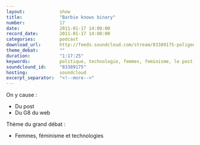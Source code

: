 ```yaml
---
layout:             show
title:              "Barbie knows binary"
number:             17
date:               2011-01-17 14:00:00
record_date:        2011-01-17 14:00:00
categories:         podcast
download_url:       http://feeds.soundcloud.com/stream/83389175-poligeek-poligeek17.mp3
theme_debat:        ""
duration:           "1:17:25"
keywords:           politique, technologie, femmes, feminisme, le post, G8
soundclound_id:     "83389175"
hosting:            soundcloud
excerpt_separator:  "<!--more-->"
---
```



On y cause :

- Du post
- Du G8 du web

Thème du grand débat :

- Femmes, féminisme et technologies
